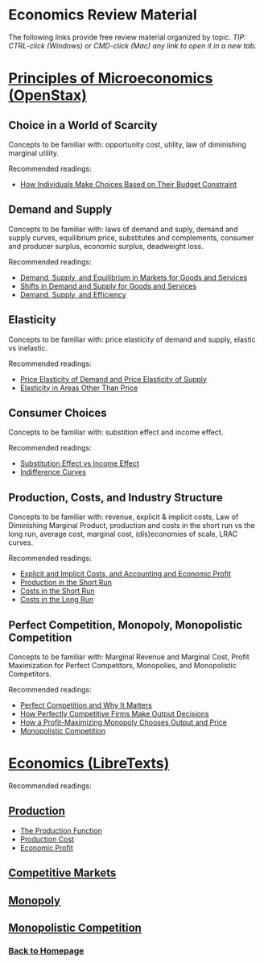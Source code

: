 # Economics Review Material

The following links provide free review material organized by topic. *TIP: CTRL-click (Windows) or CMD-click (Mac) any link to open it in a new tab.*

# [Principles of Microeconomics (OpenStax)](https://openstax.org/details/books/principles-microeconomics-3e)

## Choice in a World of Scarcity

Concepts to be familiar with: opportunity cost, utility, law of diminishing marginal utility. 

Recommended readings:

- [How Individuals Make Choices Based on Their Budget Constraint](https://openstax.org/books/principles-microeconomics-3e/pages/2-1-how-individuals-make-choices-based-on-their-budget-constraint)

## Demand and Supply

Concepts to be familiar with: laws of demand and suply, demand and supply curves, equilibrium price, substitutes and complements, consumer and producer surplus, economic surplus, deadweight loss.

Recommended readings:

- [Demand, Supply, and Equilibrium in Markets for Goods and Services](https://openstax.org/books/principles-microeconomics-3e/pages/3-1-demand-supply-and-equilibrium-in-markets-for-goods-and-services)
- [Shifts in Demand and Supply for Goods and Services](https://openstax.org/books/principles-microeconomics-3e/pages/3-2-shifts-in-demand-and-supply-for-goods-and-services)
- [Demand, Supply, and Efficiency](https://openstax.org/books/principles-microeconomics-3e/pages/3-5-demand-supply-and-efficiency)

## Elasticity

Concepts to be familiar with: price elasticity of demand and supply, elastic vs inelastic.

Recommended readings:

- [Price Elasticity of Demand and Price Elasticity of Supply](https://openstax.org/books/principles-microeconomics-3e/pages/5-1-price-elasticity-of-demand-and-price-elasticity-of-supply)
- [Elasticity in Areas Other Than Price](https://openstax.org/books/principles-microeconomics-3e/pages/5-4-elasticity-in-areas-other-than-price)

## Consumer Choices

Concepts to be familiar with: substition effect and income effect.

Recommended readings:

- [Substitution Effect vs Income Effect](https://openstax.org/books/principles-microeconomics-3e/pages/6-2-how-changes-in-income-and-prices-affect-consumption-choices)
- [Indifference Curves](https://openstax.org/books/principles-microeconomics-3e/pages/b-indifference-curves) 

## Production, Costs, and Industry Structure

Concepts to be familiar with: revenue, explicit & implicit costs, Law of Diminishing Marginal Product, production and costs in the short run vs the long run, average cost, marginal cost, (dis)economies of scale, LRAC curves.

Recommended readings:

- [Explicit and Implicit Costs, and Accounting and Economic Profit](https://openstax.org/books/principles-microeconomics-3e/pages/7-1-explicit-and-implicit-costs-and-accounting-and-economic-profit)
- [Production in the Short Run](https://openstax.org/books/principles-microeconomics-3e/pages/7-2-production-in-the-short-run)
- [Costs in the Short Run](https://openstax.org/books/principles-microeconomics-3e/pages/7-3-costs-in-the-short-run)
- [Costs in the Long Run](https://openstax.org/books/principles-microeconomics-3e/pages/7-5-costs-in-the-long-run)

## Perfect Competition, Monopoly, Monopolistic Competition

Concepts to be familiar with: Marginal Revenue and Marginal Cost, Profit Maximization for Perfect Competitors, Monopolies, and Monopolistic Competitors.

Recommended readings:

- [Perfect Competition and Why It Matters](https://openstax.org/books/principles-microeconomics-3e/pages/8-1-perfect-competition-and-why-it-matters)
- [How Perfectly Competitive Firms Make Output Decisions](https://openstax.org/books/principles-microeconomics-3e/pages/8-2-how-perfectly-competitive-firms-make-output-decisions)
- [How a Profit-Maximizing Monopoly Chooses Output and Price](https://openstax.org/books/principles-microeconomics-3e/pages/9-2-how-a-profit-maximizing-monopoly-chooses-output-and-price)
- [Monopolistic Competition](https://openstax.org/books/principles-microeconomics-3e/pages/10-1-monopolistic-competition)

# [Economics (LibreTexts)](https://socialsci.libretexts.org/Bookshelves/Economics/Economics_(Boundless))

Recommended readings:

## [Production](https://socialsci.libretexts.org/Bookshelves/Economics/Economics_(Boundless)/9%3A_Production)

- [The Production Function](https://socialsci.libretexts.org/Bookshelves/Economics/Economics_(Boundless)/9%3A_Production/9.1%3A_The_Production_Function)
- [Production Cost](https://socialsci.libretexts.org/Bookshelves/Economics/Economics_(Boundless)/9%3A_Production/9.2%3A_Production_Cost)
- [Economic Profit](https://socialsci.libretexts.org/Bookshelves/Economics/Economics_(Boundless)/9%3A_Production/9.3%3A_Economic_Profit)

## [Competitive Markets](https://socialsci.libretexts.org/Bookshelves/Economics/Economics_(Boundless)/10%3A_Competitive_Markets/10.2%3A_Production_Decisions_in_Perfect_Competition)

## [Monopoly](https://socialsci.libretexts.org/Bookshelves/Economics/Economics_(Boundless)/11%3A_Monopoly/11.3%3A_Monopoly_Production_and_Pricing_Decisions_and_Profit_Outcome)

## [Monopolistic Competition](https://socialsci.libretexts.org/Bookshelves/Economics/Economics_(Boundless)/12%3A_Monopolistic_Competition/12.1%3A_Monopolistic_Competition)


<!--
Khan Academy:
https://www.khanacademy.org/economics-finance-domain/microeconomics

Econgraphs:
https://www.econgraphs.org/textbooks/intermediate_micro/ 
--> 

### [Back to Homepage](../README.md)

